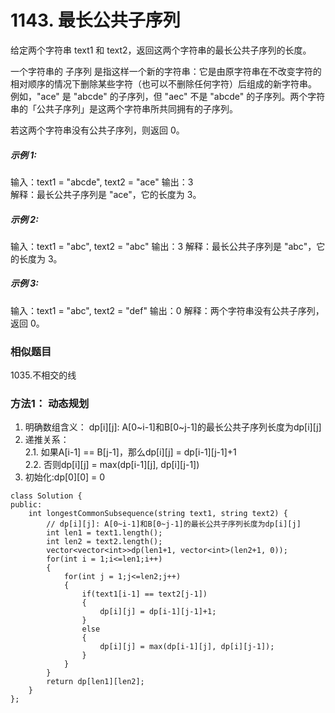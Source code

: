 # 1143. 最长公共子序列

给定两个字符串 text1 和 text2，返回这两个字符串的最长公共子序列的长度。

一个字符串的 子序列 是指这样一个新的字符串：它是由原字符串在不改变字符的相对顺序的情况下删除某些字符（也可以不删除任何字符）后组成的新字符串。
例如，"ace" 是 "abcde" 的子序列，但 "aec" 不是 "abcde" 的子序列。两个字符串的「公共子序列」是这两个字符串所共同拥有的子序列。

若这两个字符串没有公共子序列，则返回 0。

##### 示例 1:

输入：text1 = "abcde", text2 = "ace" 
输出：3  
解释：最长公共子序列是 "ace"，它的长度为 3。
##### 示例 2:

输入：text1 = "abc", text2 = "abc"
输出：3
解释：最长公共子序列是 "abc"，它的长度为 3。
##### 示例 3:

输入：text1 = "abc", text2 = "def"
输出：0
解释：两个字符串没有公共子序列，返回 0。

### 相似题目
1035.不相交的线  

### 方法1： 动态规划
1. 明确数组含义： dp[i][j]: A[0~i-1]和B[0~j-1]的最长公共子序列长度为dp[i][j]  
2. 递推关系：   
    2.1. 如果A[i-1] == B[j-1]，那么dp[i][j] = dp[i-1][j-1]+1   
    2.2. 否则dp[i][j] = max(dp[i-1][j], dp[i][j-1])    
3. 初始化:dp[0][0] = 0  

```
class Solution {
public:
    int longestCommonSubsequence(string text1, string text2) {
        // dp[i][j]: A[0~i-1]和B[0~j-1]的最长公共子序列长度为dp[i][j]
        int len1 = text1.length();
        int len2 = text2.length();
        vector<vector<int>>dp(len1+1, vector<int>(len2+1, 0));
        for(int i = 1;i<=len1;i++)
        {
            for(int j = 1;j<=len2;j++)
            {
                if(text1[i-1] == text2[j-1])
                {
                    dp[i][j] = dp[i-1][j-1]+1;
                }
                else
                {
                    dp[i][j] = max(dp[i-1][j], dp[i][j-1]);
                }
            }
        }
        return dp[len1][len2];
    }
};
```